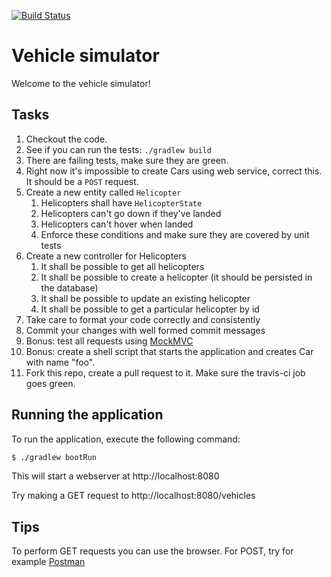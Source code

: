 [![Build Status](https://travis-ci.org/jesjos/vehicle-simulator.svg?branch=master)](https://travis-ci.org/jesjos/vehicle-simulator)

# Vehicle simulator

Welcome to the vehicle simulator!

## Tasks

1. Checkout the code.
1. See if you can run the tests: `./gradlew build`
1. There are failing tests, make sure they are green.
1. Right now it's impossible to create Cars using web service, correct this. 
    It should be a `POST` request.
1. Create a new entity called `Helicopter`
    1. Helicopters shall have `HelicopterState`
    1. Helicopters can't go down if they've landed
    1. Helicopters can't hover when landed
    1. Enforce these conditions and make sure they are covered by unit tests
1. Create a new controller for Helicopters
    1. It shall be possible to get all helicopters
    1. It shall be possible to create a helicopter (it should be persisted in the database)
    1. It shall be possible to update an existing helicopter
    1. It shall be possible to get a particular helicopter by id
1. Take care to format your code correctly and consistently
1. Commit your changes with well formed commit messages
1. Bonus: test all requests using [MockMVC](https://spring.io/guides/gs/testing-web/)
1. Bonus: create a shell script that starts the application and creates Car with name "foo". 
1. Fork this repo, create a pull request to it. Make sure the travis-ci job goes green.

## Running the application 
To run the application, execute the following command:

```bash
$ ./gradlew bootRun
```

This will start a webserver at http://localhost:8080

Try making a GET request to http://localhost:8080/vehicles

## Tips
To perform GET requests you can use the browser. For POST, try for example [Postman](https://www.getpostman.com/)
